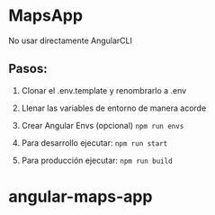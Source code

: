 # MapsApp

No usar directamente AngularCLI

## Pasos:
1. Clonar el .env.template y renombrarlo a .env
2. Llenar las variables de entorno de manera acorde
3. Crear Angular Envs (opcional) 
```npm run envs```

4. Para desarrollo ejecutar: 
```npm run start```

5. Para producción ejecutar: 
```npm run build```
# angular-maps-app
